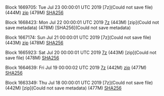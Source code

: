 Block 1669705: Tue Jul 23 00:00:01 UTC 2019 [7z](Could not save file) (444M) [zip]() (479M) [SHA256]()

Block 1668423: Mon Jul 22 00:00:01 UTC 2019 [7z]() (443M) [zip](Could not save metadata) (478M) [SHA256](Could not save metadata)

Block 1667174: Sun Jul 21 00:00:01 UTC 2019 [7z](Could not save file) (443M) [zip]() (478M) [SHA256]()

Block 1665923: Sat Jul 20 00:00:01 UTC 2019 [7z]() (443M) [zip](Could not save file) (478M) [SHA256](https://transfer.sh/14m22b/sha256.txt)

Block 1664639: Fri Jul 19 00:00:02 UTC 2019 [7z](https://transfer.sh/obwDk/bootstrap.dat.20190719.7z) (442M) [zip](https://transfer.sh/YQ0mY/bootstrap.dat.20190719.zip) (477M) [SHA256](https://transfer.sh/odh6C/sha256.txt)

Block 1663349: Thu Jul 18 00:00:01 UTC 2019 [7z](Could not save file) (442M) [zip](Could not save metadata) (477M) [SHA256](https://transfer.sh/eegBx/sha256.txt)
